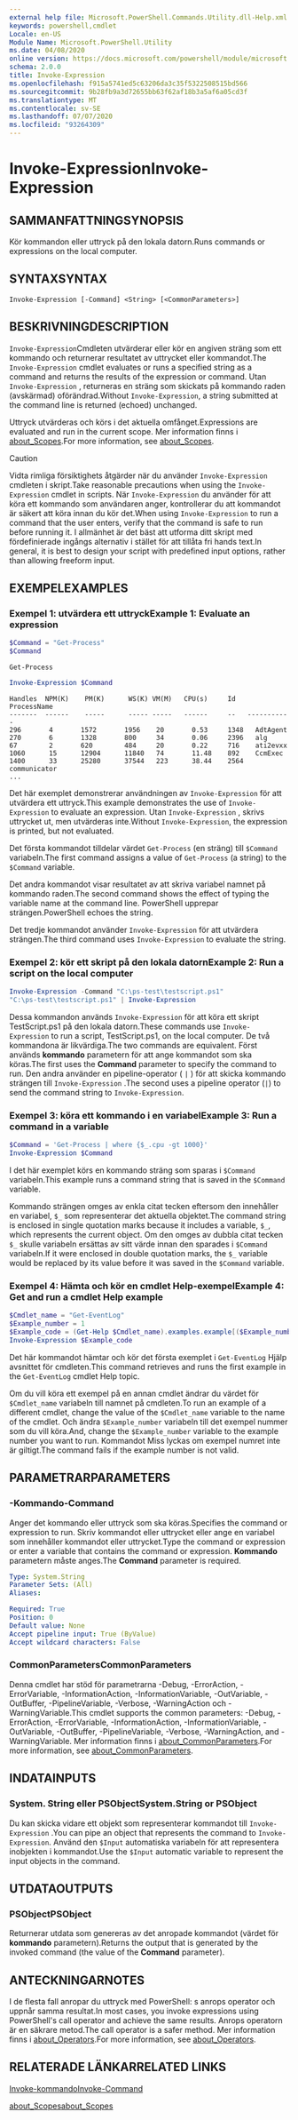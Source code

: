 ```yaml
---
external help file: Microsoft.PowerShell.Commands.Utility.dll-Help.xml
keywords: powershell,cmdlet
Locale: en-US
Module Name: Microsoft.PowerShell.Utility
ms.date: 04/08/2020
online version: https://docs.microsoft.com/powershell/module/microsoft.powershell.utility/invoke-expression?view=powershell-7.1&WT.mc_id=ps-gethelp
schema: 2.0.0
title: Invoke-Expression
ms.openlocfilehash: f915a5741ed5c63206da3c35f5322508515bd566
ms.sourcegitcommit: 9b28fb9a3d72655bb63f62af18b3a5af6a05cd3f
ms.translationtype: MT
ms.contentlocale: sv-SE
ms.lasthandoff: 07/07/2020
ms.locfileid: "93264309"
---
```

# <span data-ttu-id="42664-103">Invoke-Expression</span><span class="sxs-lookup"><span data-stu-id="42664-103">Invoke-Expression</span></span>

## <span data-ttu-id="42664-104">SAMMANFATTNING</span><span class="sxs-lookup"><span data-stu-id="42664-104">SYNOPSIS</span></span>
<span data-ttu-id="42664-105">Kör kommandon eller uttryck på den lokala datorn.</span><span class="sxs-lookup"><span data-stu-id="42664-105">Runs commands or expressions on the local computer.</span></span>

## <span data-ttu-id="42664-106">SYNTAX</span><span class="sxs-lookup"><span data-stu-id="42664-106">SYNTAX</span></span>

```
Invoke-Expression [-Command] <String> [<CommonParameters>]
```

## <span data-ttu-id="42664-107">BESKRIVNING</span><span class="sxs-lookup"><span data-stu-id="42664-107">DESCRIPTION</span></span>

<span data-ttu-id="42664-108">`Invoke-Expression`Cmdleten utvärderar eller kör en angiven sträng som ett kommando och returnerar resultatet av uttrycket eller kommandot.</span><span class="sxs-lookup"><span data-stu-id="42664-108">The `Invoke-Expression` cmdlet evaluates or runs a specified string as a command and returns the results of the expression or command.</span></span> <span data-ttu-id="42664-109">Utan `Invoke-Expression` , returneras en sträng som skickats på kommando raden (avskärmad) oförändrad.</span><span class="sxs-lookup"><span data-stu-id="42664-109">Without `Invoke-Expression`, a string submitted at the command line is returned (echoed) unchanged.</span></span>

<span data-ttu-id="42664-110">Uttryck utvärderas och körs i det aktuella omfånget.</span><span class="sxs-lookup"><span data-stu-id="42664-110">Expressions are evaluated and run in the current scope.</span></span> <span data-ttu-id="42664-111">Mer information finns i [about_Scopes](../Microsoft.PowerShell.Core/About/about_Scopes.md).</span><span class="sxs-lookup"><span data-stu-id="42664-111">For more information, see [about_Scopes](../Microsoft.PowerShell.Core/About/about_Scopes.md).</span></span>

> [!CAUTION]
> <span data-ttu-id="42664-112">Vidta rimliga försiktighets åtgärder när du använder `Invoke-Expression` cmdleten i skript.</span><span class="sxs-lookup"><span data-stu-id="42664-112">Take reasonable precautions when using the `Invoke-Expression` cmdlet in scripts.</span></span> <span data-ttu-id="42664-113">När `Invoke-Expression` du använder för att köra ett kommando som användaren anger, kontrollerar du att kommandot är säkert att köra innan du kör det.</span><span class="sxs-lookup"><span data-stu-id="42664-113">When using `Invoke-Expression` to run a command that the user enters, verify that the command is safe to run before running it.</span></span> <span data-ttu-id="42664-114">I allmänhet är det bäst att utforma ditt skript med fördefinierade ingångs alternativ i stället för att tillåta fri hands text.</span><span class="sxs-lookup"><span data-stu-id="42664-114">In general, it is best to design your script with predefined input options, rather than allowing freeform input.</span></span>

## <span data-ttu-id="42664-115">EXEMPEL</span><span class="sxs-lookup"><span data-stu-id="42664-115">EXAMPLES</span></span>

### <span data-ttu-id="42664-116">Exempel 1: utvärdera ett uttryck</span><span class="sxs-lookup"><span data-stu-id="42664-116">Example 1: Evaluate an expression</span></span>

```powershell
$Command = "Get-Process"
$Command
```

```Output
Get-Process
```

```powershell
Invoke-Expression $Command
```

```Output
Handles  NPM(K)    PM(K)      WS(K) VM(M)   CPU(s)     Id   ProcessName
-------  ------    -----      ----- -----   ------     --   -----------
296       4       1572       1956    20       0.53     1348   AdtAgent
270       6       1328       800     34       0.06     2396   alg
67        2       620        484     20       0.22     716    ati2evxx
1060      15      12904      11840   74       11.48    892    CcmExec
1400      33      25280      37544   223      38.44    2564   communicator
...
```

<span data-ttu-id="42664-117">Det här exemplet demonstrerar användningen av `Invoke-Expression` för att utvärdera ett uttryck.</span><span class="sxs-lookup"><span data-stu-id="42664-117">This example demonstrates the use of `Invoke-Expression` to evaluate an expression.</span></span> <span data-ttu-id="42664-118">Utan `Invoke-Expression` , skrivs uttrycket ut, men utvärderas inte.</span><span class="sxs-lookup"><span data-stu-id="42664-118">Without `Invoke-Expression`, the expression is printed, but not evaluated.</span></span>

<span data-ttu-id="42664-119">Det första kommandot tilldelar värdet `Get-Process` (en sträng) till `$Command` variabeln.</span><span class="sxs-lookup"><span data-stu-id="42664-119">The first command assigns a value of `Get-Process` (a string) to the `$Command` variable.</span></span>

<span data-ttu-id="42664-120">Det andra kommandot visar resultatet av att skriva variabel namnet på kommando raden.</span><span class="sxs-lookup"><span data-stu-id="42664-120">The second command shows the effect of typing the variable name at the command line.</span></span> <span data-ttu-id="42664-121">PowerShell upprepar strängen.</span><span class="sxs-lookup"><span data-stu-id="42664-121">PowerShell echoes the string.</span></span>

<span data-ttu-id="42664-122">Det tredje kommandot använder `Invoke-Expression` för att utvärdera strängen.</span><span class="sxs-lookup"><span data-stu-id="42664-122">The third command uses `Invoke-Expression` to evaluate the string.</span></span>

### <span data-ttu-id="42664-123">Exempel 2: kör ett skript på den lokala datorn</span><span class="sxs-lookup"><span data-stu-id="42664-123">Example 2: Run a script on the local computer</span></span>

```powershell
Invoke-Expression -Command "C:\ps-test\testscript.ps1"
"C:\ps-test\testscript.ps1" | Invoke-Expression
```

<span data-ttu-id="42664-124">Dessa kommandon används `Invoke-Expression` för att köra ett skript TestScript.ps1 på den lokala datorn.</span><span class="sxs-lookup"><span data-stu-id="42664-124">These commands use `Invoke-Expression` to run a script, TestScript.ps1, on the local computer.</span></span> <span data-ttu-id="42664-125">De två kommandona är likvärdiga.</span><span class="sxs-lookup"><span data-stu-id="42664-125">The two commands are equivalent.</span></span> <span data-ttu-id="42664-126">Först används **kommando** parametern för att ange kommandot som ska köras.</span><span class="sxs-lookup"><span data-stu-id="42664-126">The first uses the **Command** parameter to specify the command to run.</span></span>
<span data-ttu-id="42664-127">Den andra använder en pipeline-operator ( `|` ) för att skicka kommando strängen till `Invoke-Expression` .</span><span class="sxs-lookup"><span data-stu-id="42664-127">The second uses a pipeline operator (`|`) to send the command string to `Invoke-Expression`.</span></span>

### <span data-ttu-id="42664-128">Exempel 3: köra ett kommando i en variabel</span><span class="sxs-lookup"><span data-stu-id="42664-128">Example 3: Run a command in a variable</span></span>

```powershell
$Command = 'Get-Process | where {$_.cpu -gt 1000}'
Invoke-Expression $Command
```

<span data-ttu-id="42664-129">I det här exemplet körs en kommando sträng som sparas i `$Command` variabeln.</span><span class="sxs-lookup"><span data-stu-id="42664-129">This example runs a command string that is saved in the `$Command` variable.</span></span>

<span data-ttu-id="42664-130">Kommando strängen omges av enkla citat tecken eftersom den innehåller en variabel, `$_` som representerar det aktuella objektet.</span><span class="sxs-lookup"><span data-stu-id="42664-130">The command string is enclosed in single quotation marks because it includes a variable, `$_`, which represents the current object.</span></span> <span data-ttu-id="42664-131">Om den omges av dubbla citat tecken `$_` skulle variabeln ersättas av sitt värde innan den sparades i `$Command` variabeln.</span><span class="sxs-lookup"><span data-stu-id="42664-131">If it were enclosed in double quotation marks, the `$_` variable would be replaced by its value before it was saved in the `$Command` variable.</span></span>

### <span data-ttu-id="42664-132">Exempel 4: Hämta och kör en cmdlet Help-exempel</span><span class="sxs-lookup"><span data-stu-id="42664-132">Example 4: Get and run a cmdlet Help example</span></span>

```powershell
$Cmdlet_name = "Get-EventLog"
$Example_number = 1
$Example_code = (Get-Help $Cmdlet_name).examples.example[($Example_number-1)].code
Invoke-Expression $Example_code
```

<span data-ttu-id="42664-133">Det här kommandot hämtar och kör det första exemplet i `Get-EventLog` Hjälp avsnittet för cmdleten.</span><span class="sxs-lookup"><span data-stu-id="42664-133">This command retrieves and runs the first example in the `Get-EventLog` cmdlet Help topic.</span></span>

<span data-ttu-id="42664-134">Om du vill köra ett exempel på en annan cmdlet ändrar du värdet för `$Cmdlet_name` variabeln till namnet på cmdleten.</span><span class="sxs-lookup"><span data-stu-id="42664-134">To run an example of a different cmdlet, change the value of the `$Cmdlet_name` variable to the name of the cmdlet.</span></span> <span data-ttu-id="42664-135">Och ändra `$Example_number` variabeln till det exempel nummer som du vill köra.</span><span class="sxs-lookup"><span data-stu-id="42664-135">And, change the `$Example_number` variable to the example number you want to run.</span></span> <span data-ttu-id="42664-136">Kommandot Miss lyckas om exempel numret inte är giltigt.</span><span class="sxs-lookup"><span data-stu-id="42664-136">The command fails if the example number is not valid.</span></span>

## <span data-ttu-id="42664-137">PARAMETRAR</span><span class="sxs-lookup"><span data-stu-id="42664-137">PARAMETERS</span></span>

### <span data-ttu-id="42664-138">-Kommando</span><span class="sxs-lookup"><span data-stu-id="42664-138">-Command</span></span>

<span data-ttu-id="42664-139">Anger det kommando eller uttryck som ska köras.</span><span class="sxs-lookup"><span data-stu-id="42664-139">Specifies the command or expression to run.</span></span> <span data-ttu-id="42664-140">Skriv kommandot eller uttrycket eller ange en variabel som innehåller kommandot eller uttrycket.</span><span class="sxs-lookup"><span data-stu-id="42664-140">Type the command or expression or enter a variable that contains the command or expression.</span></span> <span data-ttu-id="42664-141">**Kommando** parametern måste anges.</span><span class="sxs-lookup"><span data-stu-id="42664-141">The **Command** parameter is required.</span></span>

```yaml
Type: System.String
Parameter Sets: (All)
Aliases:

Required: True
Position: 0
Default value: None
Accept pipeline input: True (ByValue)
Accept wildcard characters: False
```

### <span data-ttu-id="42664-142">CommonParameters</span><span class="sxs-lookup"><span data-stu-id="42664-142">CommonParameters</span></span>

<span data-ttu-id="42664-143">Denna cmdlet har stöd för parametrarna -Debug, -ErrorAction, -ErrorVariable, -InformationAction, -InformationVariable, -OutVariable, -OutBuffer, -PipelineVariable, -Verbose, -WarningAction och -WarningVariable.</span><span class="sxs-lookup"><span data-stu-id="42664-143">This cmdlet supports the common parameters: -Debug, -ErrorAction, -ErrorVariable, -InformationAction, -InformationVariable, -OutVariable, -OutBuffer, -PipelineVariable, -Verbose, -WarningAction, and -WarningVariable.</span></span> <span data-ttu-id="42664-144">Mer information finns i [about_CommonParameters](../Microsoft.PowerShell.Core/About/about_CommonParameters.md).</span><span class="sxs-lookup"><span data-stu-id="42664-144">For more information, see [about_CommonParameters](../Microsoft.PowerShell.Core/About/about_CommonParameters.md).</span></span>

## <span data-ttu-id="42664-145">INDATA</span><span class="sxs-lookup"><span data-stu-id="42664-145">INPUTS</span></span>

### <span data-ttu-id="42664-146">System. String eller PSObject</span><span class="sxs-lookup"><span data-stu-id="42664-146">System.String or PSObject</span></span>

<span data-ttu-id="42664-147">Du kan skicka vidare ett objekt som representerar kommandot till `Invoke-Expression` .</span><span class="sxs-lookup"><span data-stu-id="42664-147">You can pipe an object that represents the command to `Invoke-Expression`.</span></span>
<span data-ttu-id="42664-148">Använd den `$Input` automatiska variabeln för att representera inobjekten i kommandot.</span><span class="sxs-lookup"><span data-stu-id="42664-148">Use the `$Input` automatic variable to represent the input objects in the command.</span></span>

## <span data-ttu-id="42664-149">UTDATA</span><span class="sxs-lookup"><span data-stu-id="42664-149">OUTPUTS</span></span>

### <span data-ttu-id="42664-150">PSObject</span><span class="sxs-lookup"><span data-stu-id="42664-150">PSObject</span></span>

<span data-ttu-id="42664-151">Returnerar utdata som genereras av det anropade kommandot (värdet för **kommando** parametern).</span><span class="sxs-lookup"><span data-stu-id="42664-151">Returns the output that is generated by the invoked command (the value of the **Command** parameter).</span></span>

## <span data-ttu-id="42664-152">ANTECKNINGAR</span><span class="sxs-lookup"><span data-stu-id="42664-152">NOTES</span></span>

<span data-ttu-id="42664-153">I de flesta fall anropar du uttryck med PowerShell: s anrops operator och uppnår samma resultat.</span><span class="sxs-lookup"><span data-stu-id="42664-153">In most cases, you invoke expressions using PowerShell's call operator and achieve the same results.</span></span>
<span data-ttu-id="42664-154">Anrops operatorn är en säkrare metod.</span><span class="sxs-lookup"><span data-stu-id="42664-154">The call operator is a safer method.</span></span> <span data-ttu-id="42664-155">Mer information finns i [about_Operators](../microsoft.powershell.core/about/about_operators.md#call-operator-).</span><span class="sxs-lookup"><span data-stu-id="42664-155">For more information, see [about_Operators](../microsoft.powershell.core/about/about_operators.md#call-operator-).</span></span>

## <span data-ttu-id="42664-156">RELATERADE LÄNKAR</span><span class="sxs-lookup"><span data-stu-id="42664-156">RELATED LINKS</span></span>

[<span data-ttu-id="42664-157">Invoke-kommando</span><span class="sxs-lookup"><span data-stu-id="42664-157">Invoke-Command</span></span>](../Microsoft.PowerShell.Core/Invoke-Command.md)

[<span data-ttu-id="42664-158">about_Scopes</span><span class="sxs-lookup"><span data-stu-id="42664-158">about_Scopes</span></span>](../Microsoft.PowerShell.Core/About/about_Scopes.md)

